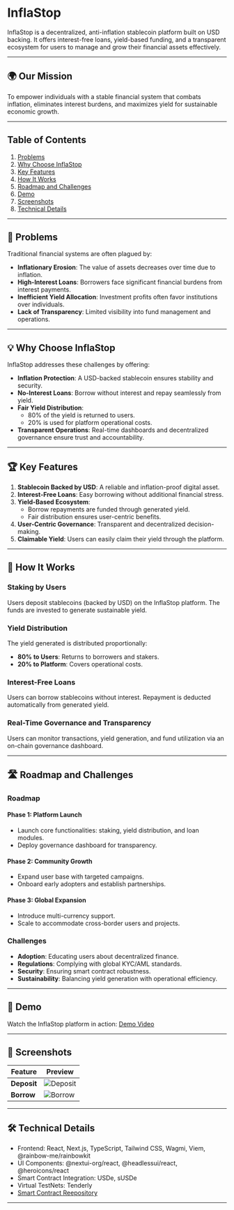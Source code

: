 # **InflaStop**

InflaStop is a decentralized, anti-inflation stablecoin platform built on USD backing. It offers interest-free loans, yield-based funding, and a transparent ecosystem for users to manage and grow their financial assets effectively.

---

## 🌍 **Our Mission**

To empower individuals with a stable financial system that combats inflation, eliminates interest burdens, and maximizes yield for sustainable economic growth.

---

## **Table of Contents**

1. [Problems](#problems)
2. [Why Choose InflaStop](#why-choose-inflastop)
3. [Key Features](#key-features)
4. [How It Works](#how-it-works)
5. [Roadmap and Challenges](#roadmap-and-challenges)
6. [Demo](#demo)
7. [Screenshots](#screenshots)
8. [Technical Details](#technical-details)

---

## 🚧 **Problems**

Traditional financial systems are often plagued by:

- **Inflationary Erosion**: The value of assets decreases over time due to inflation.
- **High-Interest Loans**: Borrowers face significant financial burdens from interest payments.
- **Inefficient Yield Allocation**: Investment profits often favor institutions over individuals.
- **Lack of Transparency**: Limited visibility into fund management and operations.

---

## 💡 **Why Choose InflaStop**

InflaStop addresses these challenges by offering:

- **Inflation Protection**: A USD-backed stablecoin ensures stability and security.
- **No-Interest Loans**: Borrow without interest and repay seamlessly from yield.
- **Fair Yield Distribution**:
  - 80% of the yield is returned to users.
  - 20% is used for platform operational costs.
- **Transparent Operations**: Real-time dashboards and decentralized governance ensure trust and accountability.

---

## 🏆 **Key Features**

1. **Stablecoin Backed by USD**: A reliable and inflation-proof digital asset.
2. **Interest-Free Loans**: Easy borrowing without additional financial stress.
3. **Yield-Based Ecosystem**:
   - Borrow repayments are funded through generated yield.
   - Fair distribution ensures user-centric benefits.
4. **User-Centric Governance**: Transparent and decentralized decision-making.
5. **Claimable Yield**: Users can easily claim their yield through the platform.

---

## 🔧 **How It Works**

### **Staking by Users**

Users deposit stablecoins (backed by USD) on the InflaStop platform. The funds are invested to generate sustainable yield.

### **Yield Distribution**

The yield generated is distributed proportionally:

- **80% to Users**: Returns to borrowers and stakers.
- **20% to Platform**: Covers operational costs.

### **Interest-Free Loans**

Users can borrow stablecoins without interest. Repayment is deducted automatically from generated yield.

### **Real-Time Governance and Transparency**

Users can monitor transactions, yield generation, and fund utilization via an on-chain governance dashboard.

---

## 🛣️ **Roadmap and Challenges**

### **Roadmap**

#### Phase 1: Platform Launch

- Launch core functionalities: staking, yield distribution, and loan modules.
- Deploy governance dashboard for transparency.

#### Phase 2: Community Growth

- Expand user base with targeted campaigns.
- Onboard early adopters and establish partnerships.

#### Phase 3: Global Expansion

- Introduce multi-currency support.
- Scale to accommodate cross-border users and projects.

### **Challenges**

- **Adoption**: Educating users about decentralized finance.
- **Regulations**: Complying with global KYC/AML standards.
- **Security**: Ensuring smart contract robustness.
- **Sustainability**: Balancing yield generation with operational efficiency.

---

## 🎥 **Demo**

Watch the InflaStop platform in action: [Demo Video](https://example.com/demo-video)

---

## 📸 **Screenshots**

| **Feature** | **Preview**                                 |
| ----------- | ------------------------------------------- |
| **Deposit** | ![Deposit](https://example.com/deposit.jpg) |
| **Borrow**  | ![Borrow](https://example.com/loan.jpg)     |

---

## 🛠️ **Technical Details**

- Frontend: React, Next.js, TypeScript, Tailwind CSS, Wagmi, Viem, @rainbow-me/rainbowkit
- UI Components: @nextui-org/react, @headlessui/react, @heroicons/react
- Smart Contract Integration: USDe, sUSDe
- Virtual TestNets: Tenderly
- [Smart Contract Reepository](https://github.com/PugarHuda/antiInflasi)

---
